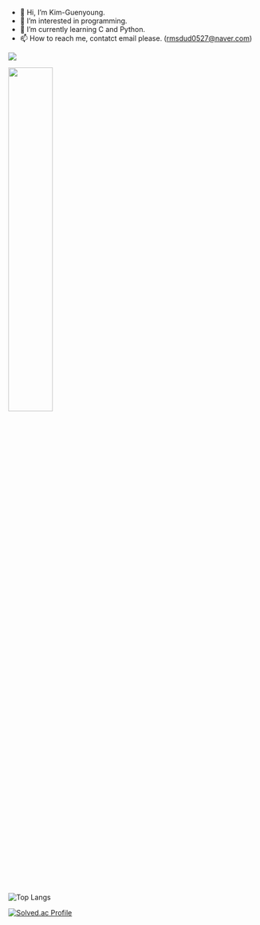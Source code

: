 - 👋 Hi, I’m Kim-Guenyoung.
- 👀 I’m interested in programming.
- 🌱 I’m currently learning C and Python.
- 📫 How to reach me, contatct email please. (rmsdud0527@naver.com)
<!--- 💞️ I’m looking to collaborate on ... 글쎄 . . --->

<!---
kim-guenyoung/kim-guenyoung is a ✨ special ✨ repository because its `README.md` (this file) appears on your GitHub profile.
You can click the Preview link to take a look at your changes.
--->
<!---이따 책보고 다시 이어서
<a href="버튼을 눌렀을 때 이동할 링크" target="_blank"><img src="https://img.shields.io/badge/뱃지레이블-배경색?style=&logo=4D9FE7&logoColor=FFFFFF"/></a>
--->

<a href="https://hits.seeyoufarm.com"><img src="https://hits.seeyoufarm.com/api/count/incr/badge.svg?url=https%3A%2F%2Fgithub.com%2Fkim-guenyoung%2Fhit-counter&count_bg=%231887CE&title_bg=%23B7D1E6&icon=&icon_color=%23E7E7E7&title=hits&edge_flat=false"/></a>

<a href="s">
  <img src="https://github-readme-stats.vercel.app/api?username=kim-guenyoung&theme=tokyomorning&show_icons=true" width="42%" />
</a>

![Top Langs](https://github-readme-stats.vercel.app/api/top-langs/?username=kim-guenyoung&layout=Demo&theme=tokyomorning)

[![Solved.ac Profile](https://mazassumnida.wtf/api/v2/generate_badge?boj=rmsdud0527)](https://solved.ac/rmsdud0527/)
